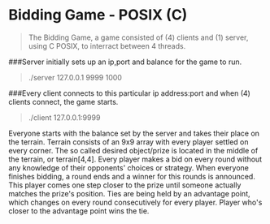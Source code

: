 # Bidding Game - POSIX (C)

>The Bidding Game, a game consisted of (4) clients and (1) server, using C POSIX, to interract between 4 threads. 

###Server initially sets up an ip,port and balance for the game to run. 
>./server 127.0.0.1 9999 1000

###Every client connects to this particular ip address:port and when (4) clients connect, the game starts. 
>./client 127.0.0.1:9999

Everyone starts with the balance set by the server and takes their place on the terrain. 
Terrain consists of an 9x9 array with every player settled on every corner. 
The so called desired object/prize is located in the middle of the terrain, or terrain[4,4]. 
Every player makes a bid on every round without any knowledge of their opponents' choices or strategy. 
When everyone finishes bidding, a round ends and a winner for this rounds is announced. 
This player comes one step closer to the prize until someone actually matches the prize's position. 
Ties are being held by an advantage point, which changes on every round consecutively for every player. 
Player who's closer to the advantage point wins the tie.

